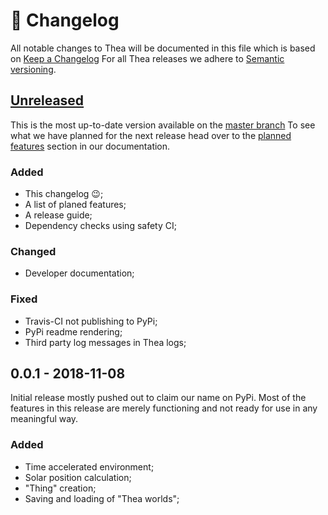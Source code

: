 # 📜 Changelog

All notable changes to Thea will be documented in this file which is 
based on [Keep a Changelog](https://keepachangelog.com/en/1.0.0/)
For all Thea releases we adhere to 
[Semantic versioning](https://semver.org/spec/v2.0.0.html).

## [Unreleased](https://github.com/mikevansighem/thea/compare/v0.0.1...HEAD)

This is the most up-to-date version available on the 
[master branch](https://github.com/mikevansighem/thea)
To see what we have planned for the next release head over to the
[planned features](https://mikevansighem.github.io/thea/PLANNED) 
section in our documentation.

### Added

-   This changelog 😉;
-   A list of planed features;
-   A release guide;
-   Dependency checks using safety CI;

### Changed

-   Developer documentation;

### Fixed

-   Travis-CI not publishing to PyPi;
-   PyPi readme rendering;
-   Third party log messages in Thea logs;

## 0.0.1 - 2018-11-08

Initial release mostly pushed out to claim our name on PyPi. Most of the 
features in this release are merely functioning and not ready for use in 
any meaningful way.

### Added

-   Time accelerated environment;
-   Solar position calculation;
-   "Thing" creation;
-   Saving and loading of "Thea worlds";


